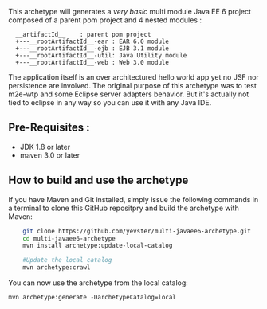 This archetype will generates a *very basic* multi module Java EE 6 project composed of a parent pom project and 4 nested modules : 

      __artifactId__    : parent pom project
      +---__rootArtifactId__-ear : EAR 6.0 module 
      +---__rootArtifactId__-ejb : EJB 3.1 module
      +---__rootArtifactId__-util: Java Utility module
      +---__rootArtifactId__-web : Web 3.0 module

The application itself is an over architectured hello world app yet no JSF nor persistence are involved. 
The original purpose of this archetype was to test m2e-wtp and some Eclipse server adapters behavior. But it's actually not tied to eclipse in any way so you can use it with any Java IDE.

Pre-Requisites :
-------------------

* JDK 1.8 or later
* maven 3.0 or later


How to build and use the archetype
--------------------------
If you have Maven and Git installed, simply issue the following commands in a terminal to clone this GitHub repositpry and build the archetype with Maven:
    
```bash
    git clone https://github.com/yevster/multi-javaee6-archetype.git
    cd multi-javaee6-archetype
    mvn install archetype:update-local-catalog

    #Update the local catalog
    mvn archetype:crawl
```

 You can now use the archetype from the local catalog:

    mvn archetype:generate -DarchetypeCatalog=local
